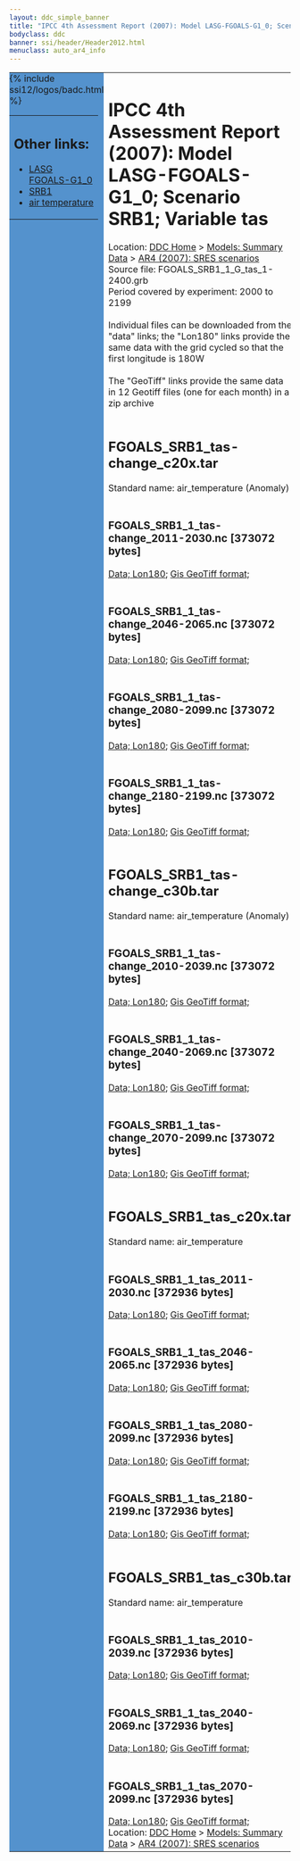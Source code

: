 ```yaml
---
layout: ddc_simple_banner
title: "IPCC 4th Assessment Report (2007): Model LASG-FGOALS-G1_0; Scenario SRB1; Variable tas"
bodyclass: ddc
banner: ssi/header/Header2012.html
menuclass: auto_ar4_info
---
```



<table width="100%" border="0" cellspacing="0" cellpadding="0" style="border-collapse: collapse;">
<tr style="margin:0;padding:0;border:0;">
<td style="margin:0;padding:0;border:0;height:1pt;width:150pt;background:#5492CD;" valign="top" >

<div id="lh-col2" class="auto_ar4_info">
<table class="menumain" bgcolor="#5492CD" cellspacing="0" width="100%" border="0">
<tr><td>
<h2> Other links:</h2>
<ul>
<li><a href="/auto/ar4/model-LASG-FGOALS-G1_0.html">LASG<br/>FGOALS-G1_0</a></li>
<li><a href="/auto/ar4/scenario-SRB1.html">SRB1</a></li>
<li><a href="/auto/ar4/var-air_temperature.html">air temperature</a></li>
</ul>
</td></tr>
{% include ssi12/logos/badc.html %}
</table>
</div>
</td>
<td><h1>IPCC 4th Assessment Report (2007): Model LASG-FGOALS-G1_0; Scenario SRB1; Variable tas</h1>

<!-- Breadcrumb1 -->
<div id="breadcrumb1" align="left">
Location: <a href="/index.html">DDC Home</a> > <a href="/sim/gcm_clim/">Models: Summary Data</a>
> <a href="/sim/gcm_clim/SRES_AR4/index.html">AR4 (2007): SRES scenarios</a>
</div>
<!-- End of Breadcrumb1 -->Source file: FGOALS_SRB1_1_G_tas_1-2400.grb
<br/>
Period covered by experiment: 2000 to 2199<br/>
<br/>Individual files can be downloaded from the "data" links; the "Lon180" links provide the same data
         with the grid cycled so that the first longitude is 180W<br/>
<br/>The "GeoTiff" links provide the same data in 12 Geotiff files (one for each month)
          in a zip archive<br/>
<br/><h2>FGOALS_SRB1_tas-change_c20x.tar</h2>
Standard name: air_temperature (Anomaly)<br>
<br/><h3>FGOALS_SRB1_1_tas-change_2011-2030.nc [373072 bytes]</h3>
<a href="http://apps.ipcc-data.org/cgi-bin/downl/ar4_nc/tas/FGOALS_SRB1_1_tas-change_2011-2030.nc">Data; </a><a href="http://apps.ipcc-data.org/cgi-bin/downl/ar4_nc/tas/FGOALS_SRB1_1_tas-change_2011-2030.cyto180.nc"> Lon180</a>; <a href="/cgi-bin/downl/ar4_tif/tas/FGOALS_SRB1_1_tas-change_2011-2030.zip">Gis GeoTiff format; </a><br/>
<br/><h3>FGOALS_SRB1_1_tas-change_2046-2065.nc [373072 bytes]</h3>
<a href="http://apps.ipcc-data.org/cgi-bin/downl/ar4_nc/tas/FGOALS_SRB1_1_tas-change_2046-2065.nc">Data; </a><a href="http://apps.ipcc-data.org/cgi-bin/downl/ar4_nc/tas/FGOALS_SRB1_1_tas-change_2046-2065.cyto180.nc"> Lon180</a>; <a href="/cgi-bin/downl/ar4_tif/tas/FGOALS_SRB1_1_tas-change_2046-2065.zip">Gis GeoTiff format; </a><br/>
<br/><h3>FGOALS_SRB1_1_tas-change_2080-2099.nc [373072 bytes]</h3>
<a href="http://apps.ipcc-data.org/cgi-bin/downl/ar4_nc/tas/FGOALS_SRB1_1_tas-change_2080-2099.nc">Data; </a><a href="http://apps.ipcc-data.org/cgi-bin/downl/ar4_nc/tas/FGOALS_SRB1_1_tas-change_2080-2099.cyto180.nc"> Lon180</a>; <a href="/cgi-bin/downl/ar4_tif/tas/FGOALS_SRB1_1_tas-change_2080-2099.zip">Gis GeoTiff format; </a><br/>
<br/><h3>FGOALS_SRB1_1_tas-change_2180-2199.nc [373072 bytes]</h3>
<a href="http://apps.ipcc-data.org/cgi-bin/downl/ar4_nc/tas/FGOALS_SRB1_1_tas-change_2180-2199.nc">Data; </a><a href="http://apps.ipcc-data.org/cgi-bin/downl/ar4_nc/tas/FGOALS_SRB1_1_tas-change_2180-2199.cyto180.nc"> Lon180</a>; <a href="/cgi-bin/downl/ar4_tif/tas/FGOALS_SRB1_1_tas-change_2180-2199.zip">Gis GeoTiff format; </a><br/>
<br/><h2>FGOALS_SRB1_tas-change_c30b.tar</h2>
Standard name: air_temperature (Anomaly)<br>
<br/><h3>FGOALS_SRB1_1_tas-change_2010-2039.nc [373072 bytes]</h3>
<a href="http://apps.ipcc-data.org/cgi-bin/downl/ar4_nc/tas/FGOALS_SRB1_1_tas-change_2010-2039.nc">Data; </a><a href="http://apps.ipcc-data.org/cgi-bin/downl/ar4_nc/tas/FGOALS_SRB1_1_tas-change_2010-2039.cyto180.nc"> Lon180</a>; <a href="/cgi-bin/downl/ar4_tif/tas/FGOALS_SRB1_1_tas-change_2010-2039.zip">Gis GeoTiff format; </a><br/>
<br/><h3>FGOALS_SRB1_1_tas-change_2040-2069.nc [373072 bytes]</h3>
<a href="http://apps.ipcc-data.org/cgi-bin/downl/ar4_nc/tas/FGOALS_SRB1_1_tas-change_2040-2069.nc">Data; </a><a href="http://apps.ipcc-data.org/cgi-bin/downl/ar4_nc/tas/FGOALS_SRB1_1_tas-change_2040-2069.cyto180.nc"> Lon180</a>; <a href="/cgi-bin/downl/ar4_tif/tas/FGOALS_SRB1_1_tas-change_2040-2069.zip">Gis GeoTiff format; </a><br/>
<br/><h3>FGOALS_SRB1_1_tas-change_2070-2099.nc [373072 bytes]</h3>
<a href="http://apps.ipcc-data.org/cgi-bin/downl/ar4_nc/tas/FGOALS_SRB1_1_tas-change_2070-2099.nc">Data; </a><a href="http://apps.ipcc-data.org/cgi-bin/downl/ar4_nc/tas/FGOALS_SRB1_1_tas-change_2070-2099.cyto180.nc"> Lon180</a>; <a href="/cgi-bin/downl/ar4_tif/tas/FGOALS_SRB1_1_tas-change_2070-2099.zip">Gis GeoTiff format; </a><br/>
<br/><h2>FGOALS_SRB1_tas_c20x.tar</h2>
Standard name: air_temperature<br>
<br/><h3>FGOALS_SRB1_1_tas_2011-2030.nc [372936 bytes]</h3>
<a href="http://apps.ipcc-data.org/cgi-bin/downl/ar4_nc/tas/FGOALS_SRB1_1_tas_2011-2030.nc">Data; </a><a href="http://apps.ipcc-data.org/cgi-bin/downl/ar4_nc/tas/FGOALS_SRB1_1_tas_2011-2030.cyto180.nc"> Lon180</a>; <a href="/cgi-bin/downl/ar4_tif/tas/FGOALS_SRB1_1_tas_2011-2030.zip">Gis GeoTiff format; </a><br/>
<br/><h3>FGOALS_SRB1_1_tas_2046-2065.nc [372936 bytes]</h3>
<a href="http://apps.ipcc-data.org/cgi-bin/downl/ar4_nc/tas/FGOALS_SRB1_1_tas_2046-2065.nc">Data; </a><a href="http://apps.ipcc-data.org/cgi-bin/downl/ar4_nc/tas/FGOALS_SRB1_1_tas_2046-2065.cyto180.nc"> Lon180</a>; <a href="/cgi-bin/downl/ar4_tif/tas/FGOALS_SRB1_1_tas_2046-2065.zip">Gis GeoTiff format; </a><br/>
<br/><h3>FGOALS_SRB1_1_tas_2080-2099.nc [372936 bytes]</h3>
<a href="http://apps.ipcc-data.org/cgi-bin/downl/ar4_nc/tas/FGOALS_SRB1_1_tas_2080-2099.nc">Data; </a><a href="http://apps.ipcc-data.org/cgi-bin/downl/ar4_nc/tas/FGOALS_SRB1_1_tas_2080-2099.cyto180.nc"> Lon180</a>; <a href="/cgi-bin/downl/ar4_tif/tas/FGOALS_SRB1_1_tas_2080-2099.zip">Gis GeoTiff format; </a><br/>
<br/><h3>FGOALS_SRB1_1_tas_2180-2199.nc [372936 bytes]</h3>
<a href="http://apps.ipcc-data.org/cgi-bin/downl/ar4_nc/tas/FGOALS_SRB1_1_tas_2180-2199.nc">Data; </a><a href="http://apps.ipcc-data.org/cgi-bin/downl/ar4_nc/tas/FGOALS_SRB1_1_tas_2180-2199.cyto180.nc"> Lon180</a>; <a href="/cgi-bin/downl/ar4_tif/tas/FGOALS_SRB1_1_tas_2180-2199.zip">Gis GeoTiff format; </a><br/>
<br/><h2>FGOALS_SRB1_tas_c30b.tar</h2>
Standard name: air_temperature<br>
<br/><h3>FGOALS_SRB1_1_tas_2010-2039.nc [372936 bytes]</h3>
<a href="http://apps.ipcc-data.org/cgi-bin/downl/ar4_nc/tas/FGOALS_SRB1_1_tas_2010-2039.nc">Data; </a><a href="http://apps.ipcc-data.org/cgi-bin/downl/ar4_nc/tas/FGOALS_SRB1_1_tas_2010-2039.cyto180.nc"> Lon180</a>; <a href="/cgi-bin/downl/ar4_tif/tas/FGOALS_SRB1_1_tas_2010-2039.zip">Gis GeoTiff format; </a><br/>
<br/><h3>FGOALS_SRB1_1_tas_2040-2069.nc [372936 bytes]</h3>
<a href="http://apps.ipcc-data.org/cgi-bin/downl/ar4_nc/tas/FGOALS_SRB1_1_tas_2040-2069.nc">Data; </a><a href="http://apps.ipcc-data.org/cgi-bin/downl/ar4_nc/tas/FGOALS_SRB1_1_tas_2040-2069.cyto180.nc"> Lon180</a>; <a href="/cgi-bin/downl/ar4_tif/tas/FGOALS_SRB1_1_tas_2040-2069.zip">Gis GeoTiff format; </a><br/>
<br/><h3>FGOALS_SRB1_1_tas_2070-2099.nc [372936 bytes]</h3>
<a href="http://apps.ipcc-data.org/cgi-bin/downl/ar4_nc/tas/FGOALS_SRB1_1_tas_2070-2099.nc">Data; </a><a href="http://apps.ipcc-data.org/cgi-bin/downl/ar4_nc/tas/FGOALS_SRB1_1_tas_2070-2099.cyto180.nc"> Lon180</a>; <a href="/cgi-bin/downl/ar4_tif/tas/FGOALS_SRB1_1_tas_2070-2099.zip">Gis GeoTiff format; </a><br/>
<!-- Breadcrumb2 -->
<div id="breadcrumb2" align="left">
Location: <a href="/index.html">DDC Home</a> > <a href="/sim/gcm_clim/">Models: Summary Data</a>
> <a href="/sim/gcm_clim/SRES_AR4/index.html">AR4 (2007): SRES scenarios</a>
</div>
<!-- End of Breadcrumb2 --></td></tr></table>
